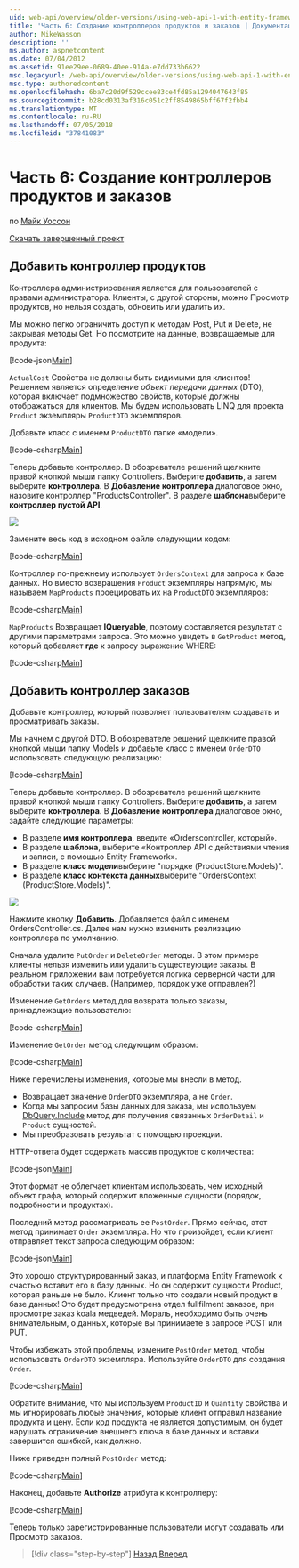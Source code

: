 ```yaml
---
uid: web-api/overview/older-versions/using-web-api-1-with-entity-framework-5/using-web-api-with-entity-framework-part-6
title: 'Часть 6: Создание контроллеров продуктов и заказов | Документация Майкрософт'
author: MikeWasson
description: ''
ms.author: aspnetcontent
ms.date: 07/04/2012
ms.assetid: 91ee29ee-0689-40ee-914a-e7dd733b6622
msc.legacyurl: /web-api/overview/older-versions/using-web-api-1-with-entity-framework-5/using-web-api-with-entity-framework-part-6
msc.type: authoredcontent
ms.openlocfilehash: 6ba7c20d9f529ccee83ce4fd85a1294047643f85
ms.sourcegitcommit: b28cd0313af316c051c2ff8549865bff67f2fbb4
ms.translationtype: MT
ms.contentlocale: ru-RU
ms.lasthandoff: 07/05/2018
ms.locfileid: "37841083"
---
```

<a name="part-6-creating-product-and-order-controllers"></a>Часть 6: Создание контроллеров продуктов и заказов
====================
по [Майк Уоссон](https://github.com/MikeWasson)

[Скачать завершенный проект](http://code.msdn.microsoft.com/ASP-NET-Web-API-with-afa30545)

## <a name="add-a-products-controller"></a>Добавить контроллер продуктов

Контроллера администрирования является для пользователей с правами администратора. Клиенты, с другой стороны, можно Просмотр продуктов, но нельзя создать, обновить или удалить их.

Мы можно легко ограничить доступ к методам Post, Put и Delete, не закрывая методы Get. Но посмотрите на данные, возвращаемые для продукта:

[!code-json[Main](using-web-api-with-entity-framework-part-6/samples/sample1.json?highlight=1)]

`ActualCost` Свойства не должны быть видимыми для клиентов! Решением является определение *объект передачи данных* (DTO), которая включает подмножество свойств, которые должны отображаться для клиентов. Мы будем использовать LINQ для проекта `Product` экземпляры `ProductDTO` экземпляров.

Добавьте класс с именем `ProductDTO` папке «модели».

[!code-csharp[Main](using-web-api-with-entity-framework-part-6/samples/sample2.cs)]

Теперь добавьте контроллер. В обозревателе решений щелкните правой кнопкой мыши папку Controllers. Выберите **добавить**, а затем выберите **контроллера**. В **Добавление контроллера** диалоговое окно, назовите контроллер &quot;ProductsController&quot;. В разделе **шаблона**выберите **контроллер пустой API**.

![](using-web-api-with-entity-framework-part-6/_static/image1.png)

Замените весь код в исходном файле следующим кодом:

[!code-csharp[Main](using-web-api-with-entity-framework-part-6/samples/sample3.cs)]

Контроллер по-прежнему использует `OrdersContext` для запроса к базе данных. Но вместо возвращения `Product` экземпляры напрямую, мы называем `MapProducts` проецировать их на `ProductDTO` экземпляров:

[!code-csharp[Main](using-web-api-with-entity-framework-part-6/samples/sample4.cs?highlight=1)]

`MapProducts` Возвращает **IQueryable**, поэтому составляется результат с другими параметрами запроса. Это можно увидеть в `GetProduct` метод, который добавляет **где** к запросу выражение WHERE:

[!code-csharp[Main](using-web-api-with-entity-framework-part-6/samples/sample5.cs?highlight=2)]

## <a name="add-an-orders-controller"></a>Добавить контроллер заказов

Добавьте контроллер, который позволяет пользователям создавать и просматривать заказы.

Мы начнем с другой DTO. В обозревателе решений щелкните правой кнопкой мыши папку Models и добавьте класс с именем `OrderDTO` использовать следующую реализацию:

[!code-csharp[Main](using-web-api-with-entity-framework-part-6/samples/sample6.cs)]

Теперь добавьте контроллер. В обозревателе решений щелкните правой кнопкой мыши папку Controllers. Выберите **добавить**, а затем выберите **контроллера**. В **Добавление контроллера** диалоговое окно, задайте следующие параметры:

- В разделе **имя контроллера**, введите «Orderscontroller, который».
- В разделе **шаблона**, выберите «Контроллер API с действиями чтения и записи, с помощью Entity Framework».
- В разделе **класс модели**выберите &quot;порядке (ProductStore.Models)&quot;.
- В разделе **класс контекста данных**выберите &quot;OrdersContext (ProductStore.Models)&quot;.

![](using-web-api-with-entity-framework-part-6/_static/image2.png)

Нажмите кнопку **Добавить**. Добавляется файл с именем OrdersController.cs. Далее нам нужно изменить реализацию контроллера по умолчанию.

Сначала удалите `PutOrder` и `DeleteOrder` методы. В этом примере клиенты нельзя изменить или удалить существующие заказы. В реальном приложении вам потребуется логика серверной части для обработки таких случаев. (Например, порядок уже отправлен?)

Изменение `GetOrders` метод для возврата только заказы, принадлежащие пользователю:

[!code-csharp[Main](using-web-api-with-entity-framework-part-6/samples/sample7.cs)]

Изменение `GetOrder` метод следующим образом:

[!code-csharp[Main](using-web-api-with-entity-framework-part-6/samples/sample8.cs)]

Ниже перечислены изменения, которые мы внесли в метод.

- Возвращает значение `OrderDTO` экземпляра, а не `Order`.
- Когда мы запросим базы данных для заказа, мы используем [DbQuery.Include](https://msdn.microsoft.com/library/gg696395) метод для получения связанных `OrderDetail` и `Product` сущностей.
- Мы преобразовать результат с помощью проекции.

HTTP-ответа будет содержать массив продуктов с количества:

[!code-json[Main](using-web-api-with-entity-framework-part-6/samples/sample9.json)]

Этот формат не облегчает клиентам использовать, чем исходный объект графа, который содержит вложенные сущности (порядок, подробности и продуктах).

Последний метод рассматривать ее `PostOrder`. Прямо сейчас, этот метод принимает `Order` экземпляра. Но что произойдет, если клиент отправляет текст запроса следующим образом:

[!code-json[Main](using-web-api-with-entity-framework-part-6/samples/sample10.json)]

Это хорошо структурированный заказ, и платформа Entity Framework к счастью вставит его в базу данных. Но он содержит сущности Product, которая раньше не было. Клиент только что создали новый продукт в базе данных! Это будет предусмотрена отдел fullfilment заказов, при просмотре заказ koala медведей. Мораль, необходимо быть очень внимательным, о данных, которые вы принимаете в запросе POST или PUT.

Чтобы избежать этой проблемы, измените `PostOrder` метод, чтобы использовать `OrderDTO` экземпляра. Используйте `OrderDTO` для создания `Order`.

[!code-csharp[Main](using-web-api-with-entity-framework-part-6/samples/sample11.cs)]

Обратите внимание, что мы используем `ProductID` и `Quantity` свойства и мы игнорировать любые значения, которые клиент отправил название продукта и цену. Если код продукта не является допустимым, он будет нарушать ограничение внешнего ключа в базе данных и вставки завершится ошибкой, как должно.

Ниже приведен полный `PostOrder` метод:

[!code-csharp[Main](using-web-api-with-entity-framework-part-6/samples/sample12.cs)]

Наконец, добавьте **Authorize** атрибута к контроллеру:

[!code-csharp[Main](using-web-api-with-entity-framework-part-6/samples/sample13.cs)]

Теперь только зарегистрированные пользователи могут создавать или Просмотр заказов.

> [!div class="step-by-step"]
> [Назад](using-web-api-with-entity-framework-part-5.md)
> [Вперед](using-web-api-with-entity-framework-part-7.md)
